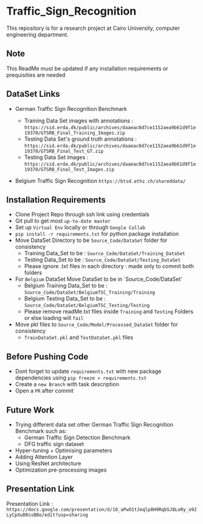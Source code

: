 # Traffic_Sign_Recognition
This repository is for a research project at Cairo University, computer engineering department.

## Note 
This ReadMe must be updated if any installation requirements or prequisities are needed

## DataSet Links
- German Traffic Sign Recognition Benchmark
	- Training Data Set images with annotations : `https://sid.erda.dk/public/archives/daaeac0d7ce1152aea9b61d9f1e19370/GTSRB_Final_Training_Images.zip`
	- Testing Data Set's ground truth annotations : `https://sid.erda.dk/public/archives/daaeac0d7ce1152aea9b61d9f1e19370/GTSRB_Final_Test_GT.zip`
	- Testing Data Set images : `https://sid.erda.dk/public/archives/daaeac0d7ce1152aea9b61d9f1e19370/GTSRB_Final_Test_Images.zip`

- Belgium Traffic Sign Recognition `https://btsd.ethz.ch/shareddata/`

## Installation Requirements
- Clone Project Repo through ssh link using credentials
- Git pull to get most `up-to-date master`
- Set up `Virtual Env` locally or through `Google Collab`
- `pip install -r requirements.txt` for python package installation
- Move DataSet Directory to be `Source_Code/DataSet` folder for consistency
	- Training Data_Set to be : ``Source_Code/DataSet/Training_DataSet``
	- Testing Data_Set to be : ``Source_Code/DataSet/Testing_DataSet``
	- Please ignore .txt files in each directory : made only to commit both folders
- For `Belgium` DataSet Move DataSet to be in `Source_Code/DataSet'
	- Belgium Training Data_Set to be : ``Source_Code/DataSet/BelgiumTSC_Training/Training``
	- Belgium Testing Data_Set to be : ``Source_Code/DataSet/BelgiumTSC_Testing/Testing``
	- Please remove readMe.txt files inside ``Training`` and ``Testing`` Folders or else loading will ``fail``
- Move pkl files to `Source_Code/Model/Processed_DataSet` folder for consistency
	- `TrainDataSet.pkl` and `TestDataSet.pkl` files
	
## Before Pushing Code
- Dont forget to update ``requirements.txt`` with new package dependencies using `pip freeze > requirements.txt`
- Create a ``new Branch`` with task description
- Open a `PR` after commit

## Future Work 
- Trying different data set other German Traffic Sign Recognition Benchmark such as:
	- German Traffic Sign Detection Benchmark
	- DFG traffic sign dataset
- Hyper-tuning + Optimising parameters
- Adding Attention Layer
- Using ResNet architecture
- Optimization pre-processing images

## Presentation Link
Presentation Link : `https://docs.google.com/presentation/d/1O_aPwO1tJeqlp8H9RqbSJ8LoRy_o92LyCpXuD8ssBBo/edit?usp=sharing`
